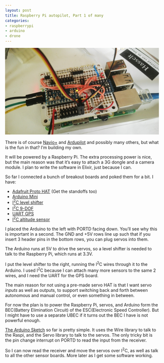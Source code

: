 ```yaml
---
layout: post
title: Raspberry Pi autopilot, Part 1 of many
categories:
- raspberrypi
- arduino
- drone
---
```


![raspilot](/images/raspilot.jpg)

There is of course [Navio+](http://www.emlid.com) and [Ardupilot](http://ardupilot.com) and possibly many others, but what is the fun in that? I’m building my own.

It will be powered by a Raspberry Pi. The extra processing power is nice, but the main reason was that it’s easy to attach a 3G dongle and a camera module. I plan to write the software in Elixir, just because I can.

So far I connected a bunch of breakout boards and poked them for a bit. I have:

* [Adafruit Proto HAT](https://www.adafruit.com/product/2314) (Get the standoffs too)
* [Arduino Mini](http://www.arduino.cc/en/Main/ArduinoBoardMini)
* [I<sup>2</sup>C level shifter](https://www.adafruit.com/products/757)
* [I<sup>2</sup>C 9-DOF](https://www.adafruit.com/products/2021)
* [UART GPS](https://www.adafruit.com/products/746)
* [I<sup>2</sup>C altitude sensor](https://www.adafruit.com/products/1893)

I placed the Arduino to the left with PORTD facing down. You’ll see why this is important in a second. The GND and +5V rows line up such that if you insert 3 header pins in the bottom rows, you can plug servos into them.

The Arduino runs at 5V to drive the servos, so a level shifter is needed to talk to the Raspberry Pi, which runs at 3.3V.

I put the level shifter to the right, running the I<sup>2</sup>C wires through it to the Arduino. I used I<sup>2</sup>C because I can attach many more sensors to the same 2 wires, and I need the UART for the GPS board.

The main reason for not using a pre-made servo HAT is that I want servo *inputs* as well as outputs, to support switching back and forth between autonomous and manual control, or even something in between.

For now the plan is to power the Raspberry Pi, servos, and Arduino form the BEC(Battery Elimination Circuit) of the ESC(Electronic Speed Controller). But I might have to use a separate UBEC if it turns out the BEC I have is not powerful enough.

[The Arduino Sketch](https://gist.github.com/pepijndevos/03c35cc249f3edc7f8d7) so far is pretty simple. It uses the Wire library to talk to the Raspi, and the Servo library to talk to the servos. The only tricky bit is the pin change interrupt on PORTD to read the input from the receiver.

So I can now read the receiver and move the servos over I<sup>2</sup>C, as well as talk to all the other sensor boards. More later as I get some software working.